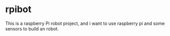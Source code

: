 # rpibot
This is a raspberry Pi robot project, and i want to use raspberry pi and some sensors to build an robot.

